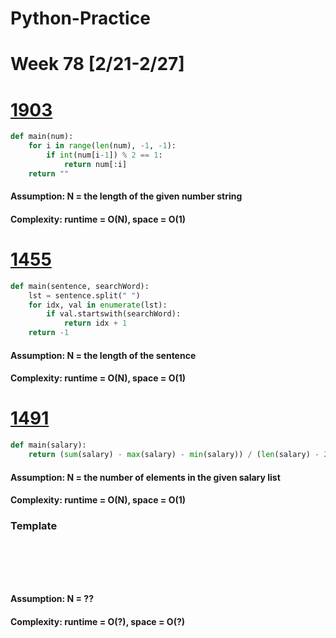 # Python-Practice

# Week 78 [2/21-2/27]

# [1903](https://leetcode.com/problems/largest-odd-number-in-string/)
```python
def main(num):
    for i in range(len(num), -1, -1):
        if int(num[i-1]) % 2 == 1:
            return num[:i]
    return ""
```
#### Assumption: N = the length of the given number string
#### Complexity: runtime = O(N), space = O(1)

# [1455](https://leetcode.com/problems/check-if-a-word-occurs-as-a-prefix-of-any-word-in-a-sentence/)
```python
def main(sentence, searchWord):
    lst = sentence.split(" ")
    for idx, val in enumerate(lst):
        if val.startswith(searchWord):
            return idx + 1
    return -1
```
#### Assumption: N = the length of the sentence
#### Complexity: runtime = O(N), space = O(1)

# [1491](https://leetcode.com/problems/average-salary-excluding-the-minimum-and-maximum-salary/)
```python
def main(salary):
    return (sum(salary) - max(salary) - min(salary)) / (len(salary) - 2)
```
#### Assumption: N = the number of elements in the given salary list
#### Complexity: runtime = O(N), space = O(1)

### Template
# []()
```sql
```

# []()
```python
```
#### Assumption: N = ??
#### Complexity: runtime = O(?), space = O(?)
